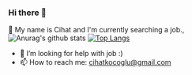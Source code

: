 ### Hi there 👋
💬 My name is Cihat and I'm currently searching a job.,
![Anurag's github stats](https://github-readme-stats.vercel.app/api?username=Ckocoglu&show_icons=true&count_private=true&theme=tokyonight)
[![Top Langs](https://github-readme-stats.vercel.app/api/top-langs/?username=Ckocoglu&?hide=language1,language2)](https://github.com/Ckocoglu/github-readme-stats)
- 🤔 I’m looking for help with job :)
- 📫 How to reach me: cihatkocoglu@gmail.com
